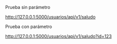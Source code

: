 Prueba sin parámetro

http://127.0.0.1:5000/usuarios/api/v1/saludo

Prueba con parámetro

http://127.0.0.1:5000/usuarios/api/v1/saludo?id=123
